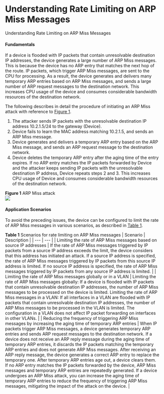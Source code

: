 Understanding Rate Limiting on ARP Miss Messages
================================================

Understanding Rate Limiting on ARP Miss Messages

#### Fundamentals

If a device is flooded with IP packets that contain unresolvable destination IP addresses, the device generates a large number of ARP Miss messages. This is because the device has no ARP entry that matches the next hop of the route. IP packets, which trigger ARP Miss messages, are sent to the CPU for processing. As a result, the device generates and delivers many temporary ARP entries based on ARP Miss messages, and sends a large number of ARP request messages to the destination network. This increases CPU usage of the device and consumes considerable bandwidth resources of the destination network.

The following describes in detail the procedure of initiating an ARP Miss attack with reference to [Figure 1](#EN-US_CONCEPT_0000001176741539__fig_dc_fd_ARP_SEC_000501).

1. The attacker sends IP packets with the unresolvable destination IP address 10.2.1.5/24 to the gateway (Device).
2. Device fails to learn the MAC address matching 10.2.1.5, and sends an ARP Miss message.
3. Device generates and delivers a temporary ARP entry based on the ARP Miss message, and sends an ARP request message to the destination network.
4. Device deletes the temporary ARP entry after the aging time of the entry expires. If no ARP entry matches the IP packets forwarded by Device and the attacker keeps sending IP packets with the unresolvable destination IP address, Device repeats steps 2 and 3. This increases CPU usage of Device and consumes considerable bandwidth resources of the destination network.

**Figure 1** ARP Miss attack  
![](figure/en-us_image_0000001886034389.png)

#### Application Scenarios

To avoid the preceding issues, the device can be configured to limit the rate of ARP Miss messages in various scenarios, as described in [Table 1](#EN-US_CONCEPT_0000001176741539__table551051810303).

**Table 1** Scenarios for rate limiting on ARP Miss messages
| Scenario | Description |
| --- | --- |
| Limiting the rate of ARP Miss messages based on source IP addresses | If the rate of ARP Miss messages triggered by IP packets from a source IP address exceeds the limit, the device considers that this address has initiated an attack. If a source IP address is specified, the rate of ARP Miss messages triggered by IP packets from this source IP address is limited. If no source IP address is specified, the rate of ARP Miss messages triggered by IP packets from any source IP address is limited. |
| Limiting the rate of ARP Miss messages globally or in a VLAN | Limiting the rate of ARP Miss messages globally: If a device is flooded with IP packets that contain unresolvable destination IP addresses, the number of ARP Miss messages to be processed on the device is limited.  Limiting the rate of ARP Miss messages in a VLAN: If all interfaces in a VLAN are flooded with IP packets that contain unresolvable destination IP addresses, the number of ARP Miss messages to be processed in the VLAN is limited. The configuration in a VLAN does not affect IP packet forwarding on interfaces in other VLANs. |
| Reducing the frequency of triggering ARP Miss messages by increasing the aging time of temporary ARP entries | When IP packets trigger ARP Miss messages, a device generates temporary ARP entries and sends ARP request messages to the destination network.  If a device does not receive an ARP reply message during the aging time of temporary ARP entries, it discards the IP packets matching the temporary ARP entries and does not generate ARP Miss messages. After receiving an ARP reply message, the device generates a correct ARP entry to replace the temporary one.  After temporary ARP entries age out, a device clears them. If no ARP entry matches the IP packets forwarded by the device, ARP Miss messages and temporary ARP entries are repeatedly generated.  If a device undergoes an ARP Miss attack, you can increase the aging time of temporary ARP entries to reduce the frequency of triggering ARP Miss messages, mitigating the impact of the attack on the device. |
